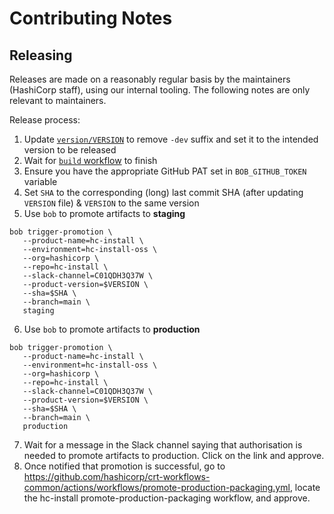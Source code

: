 # Contributing Notes

## Releasing

Releases are made on a reasonably regular basis by the maintainers (HashiCorp staff), using our internal tooling. The following notes are only relevant to maintainers.

Release process:

 1. Update [`version/VERSION`](https://github.com/hashicorp/hc-install/blob/main/version/VERSION) to remove `-dev` suffix and set it to the intended version to be released
 1. Wait for [`build` workflow](https://github.com/hashicorp/hc-install/actions/workflows/build.yml) to finish
 1. Ensure you have the appropriate GitHub PAT set in `BOB_GITHUB_TOKEN` variable
 1. Set `SHA` to the corresponding (long) last commit SHA (after updating `VERSION` file) & `VERSION` to the same version
 1. Use `bob` to promote artifacts to **staging**
 ```
bob trigger-promotion \
	--product-name=hc-install \
	--environment=hc-install-oss \
	--org=hashicorp \
	--repo=hc-install \
	--slack-channel=C01QDH3Q37W \
	--product-version=$VERSION \
	--sha=$SHA \
	--branch=main \
	staging
 ```
 6. Use `bob` to promote artifacts to **production**
 ```
bob trigger-promotion \
	--product-name=hc-install \
	--environment=hc-install-oss \
	--org=hashicorp \
	--repo=hc-install \
	--slack-channel=C01QDH3Q37W \
	--product-version=$VERSION \
	--sha=$SHA \
	--branch=main \
	production
 ```
7. Wait for a message in the Slack channel saying that authorisation is needed to promote artifacts to production. Click on the link and approve.
8. Once notified that promotion is successful, go to https://github.com/hashicorp/crt-workflows-common/actions/workflows/promote-production-packaging.yml, locate the hc-install promote-production-packaging workflow, and approve.
